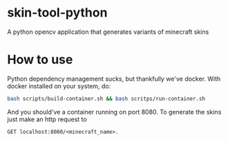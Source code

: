 # skin-tool-python

A python opencv application that generates variants of minecraft skins

# How to use

Python dependency management sucks, but thankfully we've docker. With docker installed on your system, do:

```bash
bash scripts/build-container.sh && bash scritps/run-container.sh
```

And you should've a container running on port 8080. To generate the skins just make an http request to

```http
GET localhost:8080/<minecraft_name>.
```
